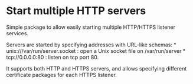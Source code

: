 # Start multiple HTTP servers

Simple package to allow easily starting multiple HTTP/HTTPS listener services.

Servers are started by specifying addresses with URL-like schemas:
	* unix:///var/run/server.socket : open a Unix socket file on /var/run/server
	* tcp://0.0.0.0:80 : listen on tcp port 80.
	
It supports both HTTP and HTTPS servers, and allows specifying different
certificate packages for each HTTPS listener.